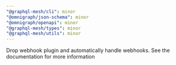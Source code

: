 ```yaml
---
"@graphql-mesh/cli": minor
"@omnigraph/json-schema": minor
"@omnigraph/openapi": minor
"@graphql-mesh/types": minor
"@graphql-mesh/utils": minor
---
```


Drop webhook plugin and automatically handle webhooks. See the documentation for more information
